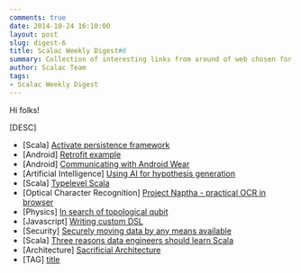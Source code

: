 ```yaml
---
comments: true
date: 2014-10-24 16:10:00
layout: post
slug: digest-6
title: Scalac Weekly Digest#6
summary: Collection of interesting links from around of web chosen for you by Scalac team
author: Scalac Team
tags:
- Scalac Weekly Digest
---
```


Hi folks! 

[DESC]

* \[Scala\] [Activate persistence framework](http://activate-framework.org/)
* \[Android\] [Retrofit example](http://inaka.net/blog/2014/10/10/android-retrofit-rest-client/)
* \[Android\] [Communicating with Android Wear](http://ptrprograms.blogspot.com/2014/10/a-guide-to-android-wear-message-api.html)
* \[Artificial Intelligence\] [Using AI for hypothesis generation](http://www.economist.com/news/science-and-technology/21621704-new-type-software-helps-researchers-decide-what-they-should-be-looking)
* \[Scala\] [Typelevel Scala](http://typelevel.org/blog/2014/09/02/typelevel-scala.html)
* \[Optical Character Recognition\] [Project Naptha - practical OCR in browser](http://projectnaptha.com/)
* \[Physics\] [In search of topological qubit](http://www.technologyreview.com/featuredstory/531606/microsofts-quantum-mechanics/)
* \[Javascript\] [Writing custom DSL](https://www.youtube.com/watch?v=lm4jEcnWeKI&index=11&list=PL37ZVnwpeshFXOP2lqCUykYPXYNsK_fgN)
* \[Security\] [Securely moving data by any means available](https://github.com/grantdobbe/endrun)
* \[Scala\] [Three reasons data engineers should learn Scala](http://www.hakkalabs.co/articles/three-reasons-data-eng-learn-scala)
* \[Architecture\] [Sacrificial Architecture](http://architects.dzone.com/articles/sacrificial-architecture)
* \[TAG\] [title](link)

